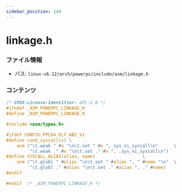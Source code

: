 ```yaml
---
sidebar_position: 144
---
```

# linkage.h

### ファイル情報

- パス: `linux-v6.12/arch/powerpc/include/asm/linkage.h`

### コンテンツ

```h
/* SPDX-License-Identifier: GPL-2.0 */
#ifndef _ASM_POWERPC_LINKAGE_H
#define _ASM_POWERPC_LINKAGE_H

#include <asm/types.h>

#ifdef CONFIG_PPC64_ELF_ABI_V1
#define cond_syscall(x) \
	asm ("\t.weak " #x "\n\t.set " #x ", sys_ni_syscall\n"		\
	     "\t.weak ." #x "\n\t.set ." #x ", .sys_ni_syscall\n")
#define SYSCALL_ALIAS(alias, name)					\
	asm ("\t.globl " #alias "\n\t.set " #alias ", " #name "\n"	\
	     "\t.globl ." #alias "\n\t.set ." #alias ", ." #name)
#endif

#endif	/* _ASM_POWERPC_LINKAGE_H */

```
